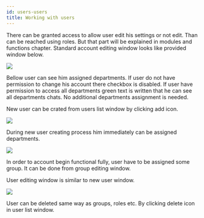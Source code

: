 ```yaml
---
id: users-users
title: Working with users
---
```


There can be granted access to allow user edit his settings or not edit. Than can be reached using roles. But that part will be explained in modules and functions chapter. Standard account editing window looks like provided window below.

[![](https://livehelperchat.com/docimages/users/account.png)](https://livehelperchat.com/docimages/users/account.png)

Bellow user can see him assigned departments. If user do not have permission to change his account there checkbox is disabled. If user have permission to access all departments green text is written that he can see all departments chats. No additional departments assignment is needed.

New user can be crated from users list window by clicking add icon.

[![](https://livehelperchat.com/docimages/users/list-users.png)](https://livehelperchat.com/docimages/users/list-users.png)

During new user creating process him immediately can be assigned departments.

[![](https://livehelperchat.com/docimages/users/new-user.png)](https://livehelperchat.com/docimages/users/new-user.png)

In order to account begin functional fully, user have to be assigned some group. It can be done from group editing window.

User editing window is similar to new user window.

[![](https://livehelperchat.com/docimages/users/edit-user.png)](https://livehelperchat.com/docimages/users/edit-user.png)

User can be deleted same way as groups, roles etc. By clicking delete icon in user list window.


